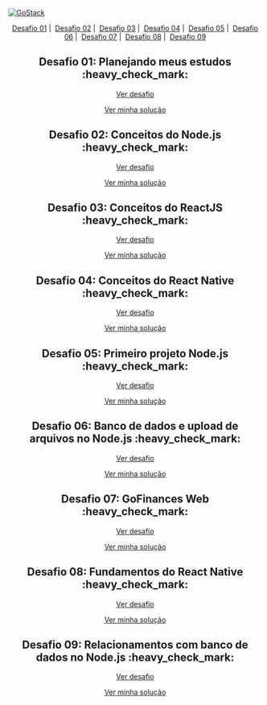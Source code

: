 <a href="https://rocketseat.com.br/gostack">
  <img alt="GoStack" src="https://storage.googleapis.com/golden-wind/bootcamp-gostack/header-desafios.png" />
</a>

<p align = "center">
   <a href="#01">Desafio 01</a>&nbsp;|&nbsp;
   <a href="#02">Desafio 02</a>&nbsp;|&nbsp;
   <a href="#03">Desafio 03</a>&nbsp;|&nbsp;
   <a href="#04">Desafio 04</a>&nbsp;|&nbsp;
   <a href="#05">Desafio 05</a>&nbsp;|&nbsp;
   <a href="#06">Desafio 06</a>&nbsp;|&nbsp;
   <a href="#07">Desafio 07</a>&nbsp;|&nbsp;
   <a href="#08">Desafio 08</a>&nbsp;|&nbsp;
   <a href="#09">Desafio 09</a>
</p>

<h2 id="01" align="center"> Desafio 01: Planejando meus estudos :heavy_check_mark: </h2>

<p align="center">
  <a href="https://github.com/Rocketseat/bootcamp-gostack-desafios/tree/master/desafio-01">Ver desafio</a>
</p>

<p align="center">
  <a href="https://uploaddeimagens.com.br/images/002/581/935/original/Selection_014.png?1586481635">Ver minha solução</a>
</p>

<h2 id="02" align="center"> Desafio 02: Conceitos do Node.js :heavy_check_mark: </h2>

<p align="center">
  <a href="https://github.com/Rocketseat/bootcamp-gostack-desafios/tree/master/desafio-conceitos-nodejs">Ver desafio</a>
</p>

<p align="center">
  <a href="https://github.com/navarrotheus/gostack-challenges/tree/master/challenge-02">Ver minha solução</a>
</p>

<h2 id="03" align="center"> Desafio 03: Conceitos do ReactJS :heavy_check_mark: </h2>

<p align="center">
  <a href="https://github.com/Rocketseat/bootcamp-gostack-desafios/tree/master/desafio-conceitos-reactjs">Ver desafio</a>
</p>

<p align="center">
  <a href="https://github.com/navarrotheus/gostack-challenges/tree/master/challenge-03">Ver minha solução</a>
</p>

<h2 id="04" align="center"> Desafio 04: Conceitos do React Native :heavy_check_mark: </h2>

<p align="center">
  <a href="https://github.com/Rocketseat/bootcamp-gostack-desafios/tree/master/desafio-conceitos-react-native">Ver desafio</a>
</p>

<p align="center">
  <a href="https://github.com/navarrotheus/gostack-challenges/tree/master/challenge-04">Ver minha solução</a>
</p>


<h2 id="05" align="center"> Desafio 05: Primeiro projeto Node.js :heavy_check_mark: </h2>

<p align="center">
  <a href="https://github.com/Rocketseat/bootcamp-gostack-desafios/tree/master/desafio-fundamentos-nodejs">Ver desafio</a>
</p>

<p align="center">
  <a href="https://github.com/navarrotheus/gostack-challenges/tree/master/challenge-05">Ver minha solução</a>
</p>

<h2 id="06" align="center"> Desafio 06: Banco de dados e upload de arquivos no Node.js :heavy_check_mark: </h2>

<p align="center">
  <a href="https://github.com/Rocketseat/bootcamp-gostack-desafios/tree/master/desafio-database-upload">Ver desafio</a>
</p>

<p align="center">
  <a href="https://github.com/navarrotheus/gostack-challenges/tree/master/challenge-06">Ver minha solução</a>
</p>

<h2 id="07" align="center"> Desafio 07: GoFinances Web :heavy_check_mark: </h2>

<p align="center">
  <a href="https://github.com/Rocketseat/bootcamp-gostack-desafios/tree/master/desafio-fundamentos-reactjs">Ver desafio</a>
</p>

<p align="center">
  <a href="https://github.com/navarrotheus/gostack-challenges/tree/master/challenge-07">Ver minha solução</a>
</p>

<h2 id="08" align="center"> Desafio 08: Fundamentos do React Native :heavy_check_mark: </h2>

<p align="center">
  <a href="https://github.com/Rocketseat/bootcamp-gostack-desafios/tree/master/desafio-fundamentos-react-native">Ver desafio</a>
</p>

<p align="center">
  <a href="https://github.com/navarrotheus/gostack-challenges/tree/master/challenge-08">Ver minha solução</a>
</p>

<h2 id="09" align="center"> Desafio 09: Relacionamentos com banco de dados no Node.js :heavy_check_mark: </h2>

<p align="center">
  <a href="https://github.com/Rocketseat/bootcamp-gostack-desafios/tree/master/desafio-database-relations">Ver desafio</a>
</p>

<p align="center">
  <a href="https://github.com/navarrotheus/gostack-challenges/tree/master/challenge-09">Ver minha solução</a>
</p>

